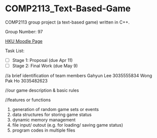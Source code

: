 # COMP2113_Text-Based-Game
COMP2113 group project (a text-based game) written in C++.

Group Number: 97

[HKU Moodle Page](https://moodle.hku.hk/course/view.php?id=74990)

Task List:
- [ ] Stage 1: Proposal (due Apr 11)
- [ ] Stage 2: Final Work (due May 9)

//a brief identification of team members 
Gahyun Lee 3035555834 
Wong Pak Ho 3035482623

//our game description & basic rules 

//features or functions 
1. generation of random game sets or events 
2. data structures for storing game status 
3. dynamic memory management
4. file input/ outout (e.g. for loading/ saving game status)
5. program codes in multiple files 

